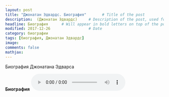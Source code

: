 ```yaml
---
layout: post
title: "Джонатан Эдвардс. Биография"       # Title of the post
description:  (Джонатан Эдвардс)     # Description of the post, used for Facebook Opengraph & Twitter
headline: Биография      # Will appear in bold letters on top of the post
modified: 2017-12-26                 # Date
category: биографии
tags: [биография, Джонатан Эдвардс]
image: 
comments: false
mathjax:
---
```


Биография Джонатана Эдварса

<!-- more -->

**Биография**
<audio controls>
    <source src="https://s3.amazonaws.com/audiobooks.deepidea.cloud/jonathan_edwards/02_biografiya_je_soveti.mp3" type="audio/mpeg"/>
</audio>
<br/>
